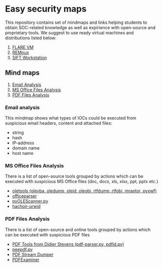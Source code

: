 # Easy security maps

This repository contains set of mindmaps and links helping students to obtain SOC-related knowledge as well as expirience with open-source and proprietary tools. 
We suggest to use ready virtual machines and distributions listed below:
1. [FLARE VM](https://github.com/fireeye/flare-vm/blob/master/README.md)
1. [REMnux](https://remnux.org)
1. [SIFT Workstation](https://digital-forensics.sans.org/community/downloads)

## Mind maps
1. [Email Analysis](#Email-analysis)
1. [MS Office Files Analysis](#MS-Office-Files-Analysis)
1. [PDF Files Analysis](#PDF-Files-Analysis)

### Email analysis

This mindmap shows what types of IOCs could be executed from suspicious email headers, content and attached files:
- string
- hash
- IP-address
- domain name
- host name

### MS Office Files Analysis

There is a list of open-source tools grouped by actions which can be executed with suspicious MS Office files (doc, docx, xls, xlsx, ppt, pptx etc.)

- [oletools (olevba, oledump, oleid, oleobj, rtfdump, rtfobj, mraptor, pyxwf)](https://github.com/decalage2/oletools)
- [officeparser](https://github.com/unixfreak0037/officeparser)
- [pyOLEScanner.py](https://github.com/Evilcry/PythonScripts)
- [hachoir-urwid](https://github.com/vstinner/hachoir/blob/master/doc/urwid.rst)

### PDF Files Analysis

There is a list of open-source and online tools grouped by actions which can be executed with suspicious PDF files

- [PDF Tools from Didier Stevens (pdf-parser.py, pdfid.py)](https://blog.didierstevens.com/programs/pdf-tools/)
- [peepdf.py](http://eternal-todo.com/tools/peepdf-pdf-analysis-tool)
- [PDF Stream Dumper](http://sandsprite.com/blogs/index.php?uid=7&pid=57)
- [PDFExaminer](https://www.malwaretracker.com/pdf.php)

